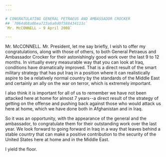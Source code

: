 ```yaml
---
---

# CONGRATULATING GENERAL PETRAEUS AND AMBASSADOR CROCKER
## `7064d68a0bea723a6a0d0f588434111c`
`Mr. McCONNELL — 9 April 2008`

---
```



Mr. McCONNELL. Mr. President, let me say briefly, I wish to offer my 
congratulations, along with those of others, to both General Petraeus 
and Ambassador Crocker for their astonishingly good work over the last 
9 to 12 months. In virtually every measurable way that you can look at 
Iraq, conditions have dramatically improved. That is a direct result of 
the smart military strategy that has put Iraq in a position where it 
can realistically aspire to be a relatively normal country by the 
standards of the Middle East and certainly an ally on the war on 
terror, which is extremely important.

I also think it is important for all of us to remember we have not 
been attacked here at home for almost 7 years--a direct result of the 
strategy of getting on the offense and pushing back against those who 
would attack us here at home, which we have done both in Afghanistan 
and in Iraq.

So it was an opportunity, with the appearance of the general and the 
ambassador, to congratulate them for their outstanding work over the 
last year. We look forward to going forward in Iraq in a way that 
leaves behind a stable country that can make a positive contribution to 
the security of the United States here at home and in the Middle East.

I yield the floor.